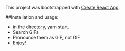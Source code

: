 This project was bootstrapped with [Create React App](https://github.com/facebookincubator/create-react-app).

##Installation and usage:

- in the directory, yarn start.
- Search GIFs
- Pronounce them as GIF, not GIF
- Enjoy!